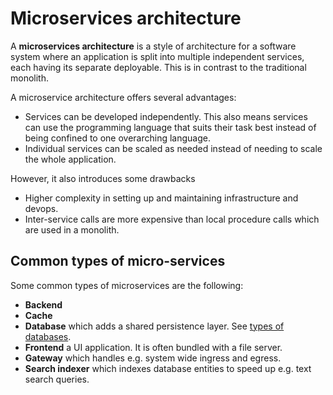 # Microservices architecture

A **microservices architecture** is a style of architecture for a software
system where an application is split into multiple independent services, each
having its separate deployable. This is in contrast to the traditional monolith.

A microservice architecture offers several advantages:

- Services can be developed independently. This also means services can use the
  programming language that suits their task best instead of being confined to
  one overarching language.
- Individual services can be scaled as needed instead of needing to scale the
  whole application.

However, it also introduces some drawbacks

- Higher complexity in setting up and maintaining infrastructure and devops.
- Inter-service calls are more expensive than local procedure calls which are
  used in a monolith.

## Common types of micro-services

Some common types of microservices are the following:

- **Backend**
- **Cache**
- **Database** which adds a shared persistence layer. See
  [types of databases](../databases/types_of_databases.md).
- **Frontend** a UI application. It is often bundled with a file server.
- **Gateway** which handles e.g. system wide ingress and egress.
- **Search indexer** which indexes database entities to speed up e.g. text
  search queries.
